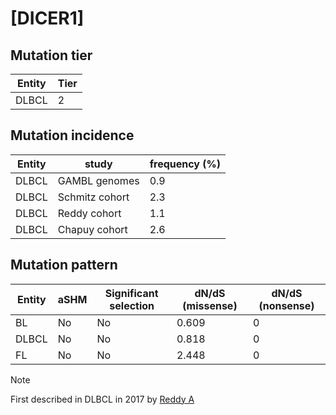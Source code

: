 # [DICER1]

## Mutation tier

|Entity|Tier|
|------|----|
|DLBCL |2   |

## Mutation incidence

|Entity|study         |frequency (%)|
|------|--------------|-------------|
|DLBCL |GAMBL genomes |0.9          |
|DLBCL |Schmitz cohort|2.3          |
|DLBCL |Reddy cohort  |1.1          |
|DLBCL |Chapuy cohort |2.6          |

## Mutation pattern

|Entity|aSHM|Significant selection|dN/dS (missense)|dN/dS (nonsense)|
|------|----|---------------------|----------------|----------------|
|BL    |No  |No                   |0.609           |0               |
|DLBCL |No  |No                   |0.818           |0               |
|FL    |No  |No                   |2.448           |0               |


> [!NOTE]
> First described in DLBCL in 2017 by [Reddy A](https://pubmed.ncbi.nlm.nih.gov/28985567)